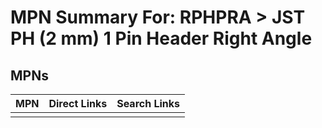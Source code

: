 



# MPN Summary For: RPHPRA > JST PH (2 mm) 1 Pin Header Right Angle

## MPNs
  

|MPN|Direct Links|Search Links|
| :--- | :--- | :--- |
||||
